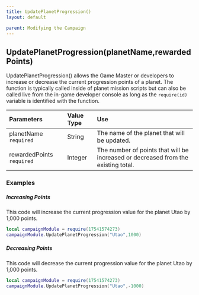 ```yaml
---
title: UpdatePlanetProgression()
layout: default

parent: Modifying the Campaign
---
```

<h2>UpdatePlanetProgression(planetName,rewardedPoints)</h2>

UpdatePlanetProgression() allows the Game Master or developers to increase or decrease the current progression points of a planet. The function is typically called inside of planet mission scripts but can also be called live from the in-game developer console as long as the `require(id)` variable is identified with the function.

| Parameters     | Value Type | Use          |
|:---------------|:-----------|:-------------|
| planetName `required` | String     | The name of the planet that will be updated. |
| rewardedPoints `required` | Integer | The number of points that will be increased or decreased from the existing total. |

<h3>Examples</h3>

<h5>Increasing Points</h5>
This code will increase the current progression value for the planet Utao by 1,000 points.

```lua
local campaignModule = require(17541574273)
campaignModule.UpdatePlanetProgression("Utao",1000)
```

<h5>Decreasing Points</h5>
This code will decrease the current progression value for the planet Utao by 1,000 points.

```lua
local campaignModule = require(17541574273)
campaignModule.UpdatePlanetProgression("Utao",-1000)
```
